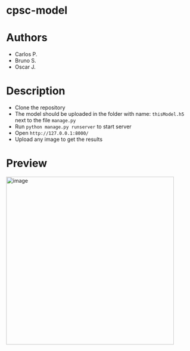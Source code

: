 # cpsc-model
# Authors
- Carlos P.
- Bruno S.
- Oscar J.

# Description
- Clone the repository
- The model should be uploaded in the folder with name: `thisModel.h5` next to the file `manage.py`
- Run `python manage.py runserver` to start server
- Open `http://127.0.0.1:8000/`
- Upload any image to get the results

# Preview

<img width="450" alt="image" src="https://github.com/cperezmendoza00/cpsc-model/assets/105893405/83573af3-93f6-4001-a637-0bbd8c8579d0">

